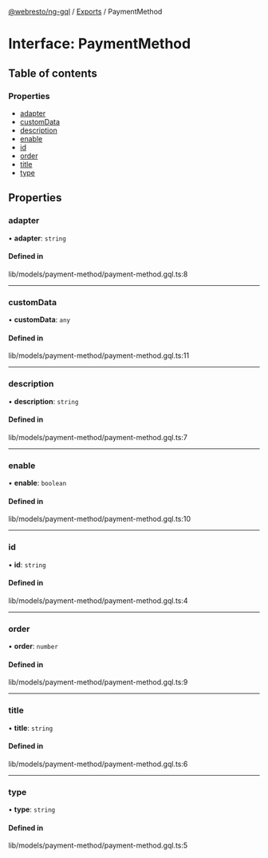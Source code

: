 [@webresto/ng-gql](../README.md) / [Exports](../modules.md) / PaymentMethod

# Interface: PaymentMethod

## Table of contents

### Properties

- [adapter](PaymentMethod.md#adapter)
- [customData](PaymentMethod.md#customdata)
- [description](PaymentMethod.md#description)
- [enable](PaymentMethod.md#enable)
- [id](PaymentMethod.md#id)
- [order](PaymentMethod.md#order)
- [title](PaymentMethod.md#title)
- [type](PaymentMethod.md#type)

## Properties

### adapter

• **adapter**: `string`

#### Defined in

lib/models/payment-method/payment-method.gql.ts:8

___

### customData

• **customData**: `any`

#### Defined in

lib/models/payment-method/payment-method.gql.ts:11

___

### description

• **description**: `string`

#### Defined in

lib/models/payment-method/payment-method.gql.ts:7

___

### enable

• **enable**: `boolean`

#### Defined in

lib/models/payment-method/payment-method.gql.ts:10

___

### id

• **id**: `string`

#### Defined in

lib/models/payment-method/payment-method.gql.ts:4

___

### order

• **order**: `number`

#### Defined in

lib/models/payment-method/payment-method.gql.ts:9

___

### title

• **title**: `string`

#### Defined in

lib/models/payment-method/payment-method.gql.ts:6

___

### type

• **type**: `string`

#### Defined in

lib/models/payment-method/payment-method.gql.ts:5
